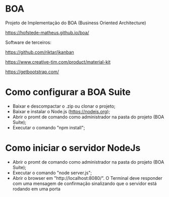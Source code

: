 # BOA
Projeto de Implementação do BOA (Business Oriented Architecture)

https://hofstede-matheus.github.io/boa/

Software de terceiros:

https://github.com/riktar/jkanban

https://www.creative-tim.com/product/material-kit

https://getbootstrap.com/

# Como configurar a BOA Suite
- Baixar e descompactar o .zip ou clonar o projeto;
- Baixar e instalar o Node.js (https://nodejs.org);
- Abrir o promt de comando como administrador na pasta do projeto (BOA Suíte);
- Executar o comando "npm install";

# Como iniciar o servidor NodeJs
- Abrir o promt de comando como administrador na pasta do projeto (BOA Suíte);
- Executar o comando "node server.js";
- Abrir o browser em "http://localhost:8080/".
O Terminal deve responder com uma mensagem de confirmação sinalizando que o servidor está rodando em uma porta
